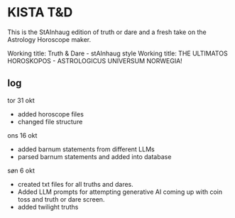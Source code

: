 # KISTA T&D

This is the StAInhaug edition of truth or dare and a fresh take on the Astrology Horoscope maker.

Working title: Truth & Dare - stAInhaug style
Working title: THE ULTIMATOS HOROSKOPOS - ASTROLOGICUS UNIVERSUM NORWEGIA!  

## log

tor 31 okt
- added horoscope files
- changed file structure

ons 16 okt
- added barnum statements from different LLMs
- parsed barnum statements and added into database

søn 6 okt 
- created txt files for all truths and dares. 
- Added LLM prompts for attempting generative AI coming up with coin toss and truth or dare screen.
- added twilight truths

